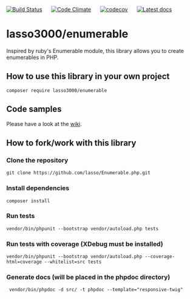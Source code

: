 [![Build Status](https://travis-ci.org/lasso/Enumerable.php.svg?branch=master)](https://travis-ci.org/lasso/Enumerable.php)
&nbsp;&nbsp;&nbsp;&nbsp;
[![Code Climate](https://codeclimate.com/github/lasso/Enumerable.php/badges/gpa.svg)](https://codeclimate.com/github/lasso/Enumerable.php)
&nbsp;&nbsp;&nbsp;&nbsp;
[![codecov](https://codecov.io/gh/lasso/Enumerable.php/branch/master/graph/badge.svg)](https://codecov.io/gh/lasso/Enumerable.php)
&nbsp;&nbsp;&nbsp;&nbsp;
[![Latest docs](https://img.shields.io/badge/docs-latest-brightgreen.svg?style=flat)](https://docs.lassoweb.se/Enumerable.php)

# lasso3000/enumerable

Inspired by ruby's Enumerable module, this library allows you to create enumerables in PHP.

## How to use this library in your own project
`composer require lasso3000/enumerable`

## Code samples
Please have a look at the [wiki](https://github.com/lasso/Enumerable.php/wiki).

## How to fork/work with this library

### Clone the repository
`git clone https://github.com/lasso/Enumerable.php.git`

### Install dependencies
`composer install`

### Run tests
`vendor/bin/phpunit --bootstrap vendor/autoload.php tests`

### Run tests with coverage (XDebug must be installed)
`vendor/bin/phpunit --bootstrap vendor/autoload.php --coverage-html=coverage --whitelist=src tests`

### Generate docs (will be placed in the phpdoc directory)
` vendor/bin/phpdoc -d src/ -t phpdoc --template="responsive-twig"`
